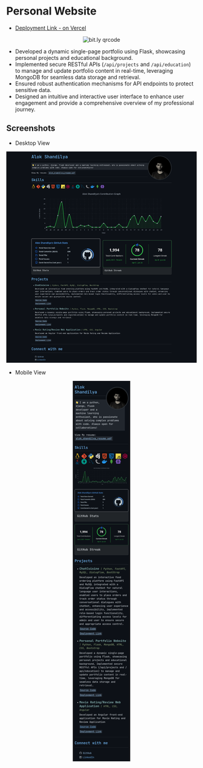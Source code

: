 # Personal Website

- [Deployment Link - on Vercel](https://alokshandilya.vercel.app)

<p align="center">
  <img src="https://github.com/alokshandilya/personal-website/assets/77057272/1a20d67a-b56d-45fe-9ab2-d1e3a2a84f2a" alt="bit.ly qrcode" style="width: 30%;">
</p>

- Developed a dynamic single-page portfolio using Flask, showcasing personal projects and educational background.
- Implemented secure RESTful APIs (`/api/projects` and `/api/education`) to manage and update portfolio content in real-time, leveraging MongoDB for seamless data storage and retrieval.
- Ensured robust authentication mechanisms for API endpoints to protect sensitive data.
- Designed an intuitive and interactive user interface to enhance user engagement and provide a comprehensive overview of my professional journey.

## Screenshots

- Desktop View

![Screenshot - Desktop View](static/images/screenshot-desktop.png)

- Mobile View

<p align="center">
  <img src="static/images/screenshot-mobile.png" alt="mobile view screenshot" style="width: 30%;">
</p>
